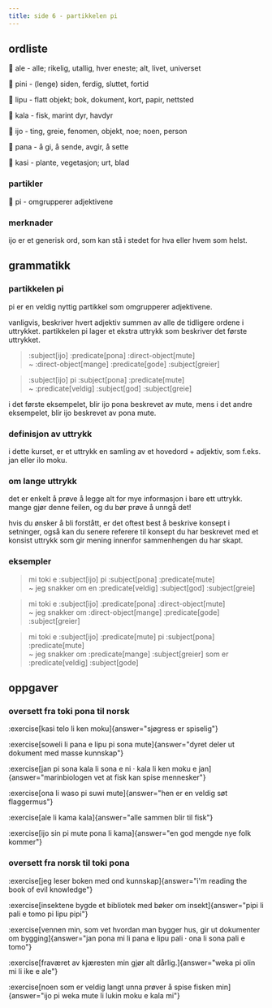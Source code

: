 ```yaml
---
title: side 6 - partikkelen pi 
---
```


## ordliste

󱤄 ale - alle; rikelig, utallig, hver eneste; alt, livet, universet

󱥐 pini - (lenge) siden, ferdig, sluttet, fortid

󱤪 lipu - flatt objekt; bok, dokument, kort, papir, nettsted

󱤔 kala - fisk, marint dyr, havdyr

󱤌 ijo - ting, greie, fenomen, objekt, noe; noen, person

󱥌 pana - å gi, å sende, avgir, å sette

󱤗 kasi - plante, vegetasjon; urt, blad

### partikler

󱥍 pi - omgrupperer adjektivene

### merknader

ijo er et generisk ord, som kan stå i stedet for hva eller hvem som helst.


## grammatikk
### partikkelen pi

pi er en veldig nyttig partikkel som omgrupperer adjektivene.

vanligvis, beskriver hvert adjektiv summen av alle de tidligere ordene i uttrykket. partikkelen pi lager et ekstra uttrykk som beskriver det første uttrykket. 

> :subject[ijo] :predicate[pona] :direct-object[mute] \
> ~ :direct-object[mange] :predicate[gode] :subject[greier]

> :subject[ijo] pi :subject[pona] :predicate[mute] \
> ~ :predicate[veldig] :subject[god] :subject[greie]

i det første eksempelet, blir ijo pona beskrevet av mute, mens i det andre eksempelet, blir ijo beskrevet av pona mute. 

### definisjon av uttrykk

i dette kurset, er et uttrykk en samling av et hovedord + adjektiv, som f.eks. jan eller ilo moku.


### om lange uttrykk

det er enkelt å prøve å legge alt for mye informasjon i bare ett uttrykk. mange gjør denne feilen, og du bør prøve å unngå det!

hvis du ønsker å bli forstått, er det oftest best å beskrive konsept i setninger, også kan du senere referere til konsept du har beskrevet med et konsist uttrykk som gir mening innenfor sammenhengen du har skapt.


### eksempler
> mi toki e :subject[ijo] pi :subject[pona] :predicate[mute] \
> ~ jeg snakker om en :predicate[veldig] :subject[god] :subject[greie]

> mi toki e :subject[ijo] :predicate[pona] :direct-object[mute] \
> ~ jeg snakker om :direct-object[mange] :predicate[gode] :subject[greier]

> mi toki e :subject[ijo] :predicate[mute] pi :subject[pona] :predicate[mute] \
> ~ jeg snakker om :predicate[mange] :subject[greier] som er :predicate[veldig] :subject[gode]

## oppgaver
### oversett fra toki pona til norsk
:exercise[kasi telo li ken moku]{answer="sjøgress er spiselig"}

:exercise[soweli li pana e lipu pi sona mute]{answer="dyret deler ut dokument med masse kunnskap"}

:exercise[jan pi sona kala li sona e ni · kala li ken moku e jan]{answer="marinbiologen vet at fisk kan spise mennesker"}

:exercise[ona li waso pi suwi mute]{answer="hen er en veldig søt flaggermus"}

:exercise[ale li kama kala]{answer="alle sammen blir til fisk"}

:exercise[ijo sin pi mute pona li kama]{answer="en god mengde nye folk kommer"}

### oversett fra norsk til toki pona
:exercise[jeg leser boken med ond kunnskap]{answer="i'm reading the book of evil knowledge"}

:exercise[insektene bygde et bibliotek med bøker om insekt]{answer="pipi li pali e tomo pi lipu pipi"}

:exercise[vennen min, som vet hvordan man bygger hus, gir ut dokumenter om bygging]{answer="jan pona mi li pana e lipu pali · ona li sona pali e tomo"}

:exercise[fraværet av kjæresten min gjør alt dårlig.]{answer="weka pi olin mi li ike e ale"}

:exercise[noen som er veldig langt unna prøver å spise fisken min]{answer="ijo pi weka mute li lukin moku e kala mi"}